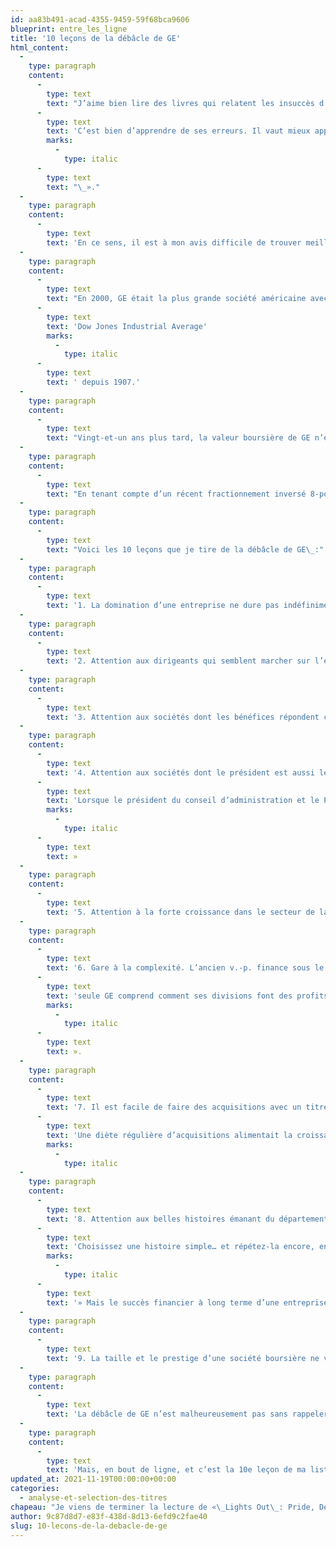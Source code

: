 ```yaml
---
id: aa83b491-acad-4355-9459-59f68bca9606
blueprint: entre_les_ligne
title: '10 leçons de la débâcle de GE'
html_content:
  -
    type: paragraph
    content:
      -
        type: text
        text: "J’aime bien lire des livres qui relatent les insuccès d’entreprises. La majorité des livres font l’éloge de sociétés à succès, mais il me semble qu’on peut apprendre bien plus en lisant ce qui n’a pas fonctionné et les erreurs commises par les dirigeants. Comme l’a souvent répété Charlie Munger, «\_"
      -
        type: text
        text: 'C’est bien d’apprendre de ses erreurs. Il vaut mieux apprendre celles des autres'
        marks:
          -
            type: italic
      -
        type: text
        text: "\_»."
  -
    type: paragraph
    content:
      -
        type: text
        text: 'En ce sens, il est à mon avis difficile de trouver meilleure source d’apprentissage que General Electric au cours des deux dernières décennies! Il faut se rappeler qu’à la fin du 20e siècle, GE était probablement la société la plus admirée de la planète. Son président de 1981 à 2001, Jack Welch, était universellement reconnu comme un des meilleurs dirigeants d’entreprise. Pendant des décennies, nombre de finissants universitaires cherchaient à se tailler une place chez GE, qui était reconnue comme une véritable pépinière de gestionnaires talentueux et en forte demande dans les autres entreprises.'
  -
    type: paragraph
    content:
      -
        type: text
        text: "En 2000, GE était la plus grande société américaine avec une capitalisation boursière de près de 600\_G$\_US. Fondée en 1892 à Schenectady, dans l’État de New-York, GE était présente, en 2000, dans de nombreuses industries touchant à la plupart des facettes de l’économie des pays développés à travers le monde\_: turbines, appareils ménagers, ampoules électriques, moteurs d’avion, locomotives, appareils médicaux, sans oublier GE Capital, une division ressemblant à une banque, qui finançait les clients de la société de même que de nombreux autres emprunteurs. Le titre de la société faisait partie du club sélect des 30 sociétés composant l’indice "
      -
        type: text
        text: 'Dow Jones Industrial Average'
        marks:
          -
            type: italic
      -
        type: text
        text: ' depuis 1907.'
  -
    type: paragraph
    content:
      -
        type: text
        text: "Vingt-et-un ans plus tard, la valeur boursière de GE n’est plus que de 117\_G$. Au cours des nombreuses dernières années, GE a vendu un grand nombre d’entreprises, dont sa division d’appareils ménagers, ses activités de fabrication d’ampoules électriques, d’équipements pour le secteur de la production de gaz et de pétrole et la majorité des activités de GE Capital. Il ne reste aujourd’hui que trois grands secteurs d’activité\_: Énergie, qui produit surtout des turbines au gaz et pour éoliennes; Aviation, qui construit des moteurs pour les grands avionneurs; et Santé, qui fabrique des appareils médicaux, de même que diverses activités de financement et d’assurance. Au cours des derniers jours, la direction de GE a annoncé qu’elle procéderait à la distribution de ses divisions Santé (début 2023) et Énergie (2024) à ses actionnaires."
  -
    type: paragraph
    content:
      -
        type: text
        text: "En tenant compte d’un récent fractionnement inversé 8-pour-1 du titre, le cours de ce dernier est passé de plus de 400\_$ l’action en novembre 2000, il y a 20 ans, à son cours récent d’un peu plus de 100\_$. Bien sûr, les dividendes ont été généreux durant la période, mais la société ne verse plus que 0,32\_$ US l’action en dividendes annuels comparativement à plus de 9,50\_$ l’action avant la crise financière de 2009."
  -
    type: paragraph
    content:
      -
        type: text
        text: "Voici les 10 leçons que je tire de la débâcle de GE\_:"
  -
    type: paragraph
    content:
      -
        type: text
        text: '1. La domination d’une entreprise ne dure pas indéfiniment.'
  -
    type: paragraph
    content:
      -
        type: text
        text: '2. Attention aux dirigeants qui semblent marcher sur l’eau.'
  -
    type: paragraph
    content:
      -
        type: text
        text: '3. Attention aux sociétés dont les bénéfices répondent continuellement aux attentes des analystes. Mieux vaut surveiller les flux de trésorerie libres afin d’éviter les sociétés qui font de la « gymnastique comptable ».'
  -
    type: paragraph
    content:
      -
        type: text
        text: '4. Attention aux sociétés dont le président est aussi le président du CA. Comme l’écrivent les auteurs, « '
      -
        type: text
        text: 'Lorsque le président du conseil d’administration et le PDG sont la même personne, le plus haut dirigeant est essentiellement son propre patron.'
        marks:
          -
            type: italic
      -
        type: text
        text: »
  -
    type: paragraph
    content:
      -
        type: text
        text: '5. Attention à la forte croissance dans le secteur de la finance (financement et assurance). À son apogée, GE Capital procurait plus de la moitié des bénéfices de GE.'
  -
    type: paragraph
    content:
      -
        type: text
        text: '6. Gare à la complexité. L’ancien v.-p. finance sous le règne de Welch, Dennis Dammerman, a dit que « '
      -
        type: text
        text: 'seule GE comprend comment ses divisions font des profits et les investisseurs devraient tout simplement être heureux des résultats'
        marks:
          -
            type: italic
      -
        type: text
        text: ».
  -
    type: paragraph
    content:
      -
        type: text
        text: '7. Il est facile de faire des acquisitions avec un titre cher. « '
      -
        type: text
        text: 'Une diète régulière d’acquisitions alimentait la croissance des profits. GE pouvait se servir de son titre qui s’échangeait à des ratios cours-bénéfices anormalement élevés pour une société industrielle comme monnaie d’échange pour réaliser des acquisitions. En acquérant des sociétés à des ratios cours-bénéfices moindres, GE gonflait automatiquement ses profits '
        marks:
          -
            type: italic
  -
    type: paragraph
    content:
      -
        type: text
        text: '8. Attention aux belles histoires émanant du département de marketing. Comme l’a dit Elizabeth Comstock, nommée v.-p. marketing en 2003, « '
      -
        type: text
        text: 'Choisissez une histoire simple… et répétez-la encore, encore et encore.'
        marks:
          -
            type: italic
      -
        type: text
        text: '» Mais le succès financier à long terme d’une entreprise ne peut reposer uniquement que sur une belle histoire.'
  -
    type: paragraph
    content:
      -
        type: text
        text: '9. La taille et le prestige d’une société boursière ne veulent pas dire que son titre est sans risque.'
  -
    type: paragraph
    content:
      -
        type: text
        text: 'La débâcle de GE n’est malheureusement pas sans rappeler celle de Bombardier qui a atteint son apogée à peu près à la même période que GE (2001). Comme GE, Bombardier avait fortement misé sur sa division financière (Bombardier Capital). Comme GE, Bombardier avait l’habitude de publier des bénéfices par action toujours un peu mieux que ceux prévus par les analystes, de trimestre en trimestre et tout au long des années 1990. Comme GE, je crois que les dirigeants de Bombardier avaient acquis la certitude qu’ils pouvaient réussir dans presque tous les domaines et se frotter avec succès aux plus grands joueurs de son industrie.'
  -
    type: paragraph
    content:
      -
        type: text
        text: 'Mais, en bout de ligne, et c’est la 10e leçon de ma liste, la plus grande erreur de GE a été l’arrogance et le sentiment d’invincibilité qui caractérisaient ses dirigeants.'
updated_at: 2021-11-19T00:00:00+00:00
categories:
  - analyse-et-selection-des-titres
chapeau: "Je viens de terminer la lecture de «\_Lights Out\_: Pride, Delusion, and the Fall of General Electric\_» (que je traduirais par «\_Lumières éteintes\_: Fierté, délire et la chute de General Electric\_»), de Thomas Gryta et Ted Mann, qui relate l’histoire de General Electric au cours des quelque 30 dernières années et plus particulièrement sa chute spectaculaire des 20 dernières années."
author: 9c87d8d7-e83f-438d-8d13-6efd9c2fae40
slug: 10-lecons-de-la-debacle-de-ge
---
```

